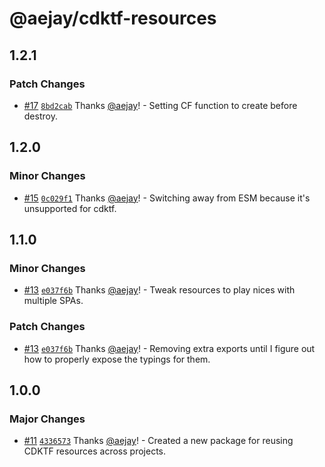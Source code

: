 # @aejay/cdktf-resources

## 1.2.1

### Patch Changes

- [#17](https://github.com/aejay/aejay-js/pull/17)
  [`8bd2cab`](https://github.com/aejay/aejay-js/commit/8bd2cab68b065016ff79cce487032c75a4dd6765)
  Thanks [@aejay](https://github.com/aejay)! - Setting CF function to create
  before destroy.

## 1.2.0

### Minor Changes

- [#15](https://github.com/aejay/aejay-js/pull/15)
  [`0c029f1`](https://github.com/aejay/aejay-js/commit/0c029f1a8eb05caf9502d15abf8473a266ad0328)
  Thanks [@aejay](https://github.com/aejay)! - Switching away from ESM because
  it's unsupported for cdktf.

## 1.1.0

### Minor Changes

- [#13](https://github.com/aejay/aejay-js/pull/13)
  [`e037f6b`](https://github.com/aejay/aejay-js/commit/e037f6b863d64ddf1febda1a9f2fac83e3901ef6)
  Thanks [@aejay](https://github.com/aejay)! - Tweak resources to play nices
  with multiple SPAs.

### Patch Changes

- [#13](https://github.com/aejay/aejay-js/pull/13)
  [`e037f6b`](https://github.com/aejay/aejay-js/commit/e037f6b863d64ddf1febda1a9f2fac83e3901ef6)
  Thanks [@aejay](https://github.com/aejay)! - Removing extra exports until I
  figure out how to properly expose the typings for them.

## 1.0.0

### Major Changes

- [#11](https://github.com/aejay/aejay-js/pull/11)
  [`4336573`](https://github.com/aejay/aejay-js/commit/4336573241b04a47f0deececc32cb337ef081bfc)
  Thanks [@aejay](https://github.com/aejay)! - Created a new package for reusing
  CDKTF resources across projects.
